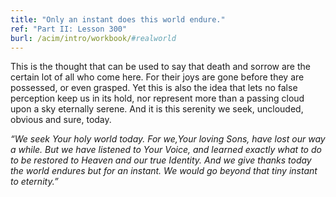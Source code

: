 ```yaml
---
title: "Only an instant does this world endure."
ref: "Part II: Lesson 300"
burl: /acim/intro/workbook/#realworld
---
```


This is the thought that can be used to say that death and sorrow are
the certain lot of all who come here. For their joys are gone before
they are possessed, or even grasped. Yet this is also the idea that lets
no false perception keep us in its hold, nor represent more than a
passing cloud upon a sky eternally serene. And it is this serenity we
seek, unclouded, obvious and sure, today.

*“We seek Your holy world today. For we,Your loving Sons, have lost our
way a while. But we have listened to Your Voice, and learned exactly
what to do to be restored to Heaven and our true Identity. And we give
thanks today the world endures but for an instant. We would go beyond
that tiny instant to eternity.”*

